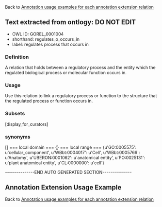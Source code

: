 Back to [Annotation usage examples for each annotation extension relation](http://wiki.geneontology.org/index.php/Annotation_usage_examples_for_each_annotation_extension_relation)

## Text extracted from ontlogy: DO NOT EDIT
* OWL ID: GOREL_0001004
* shorthand: regulates_o_occurs_in
* label: regulates process that occurs in
### Definition
A relation that holds between a regulatory process and the entity which the regulated biological process or molecular function occurs in.
### Usage
Use this relation to link a regulatory process or function to the structure that the regulated process or function occurs in.
### Subsets
[display_for_curators]
### synonyms
[]
=== local domain ===
{}
=== local range ===
{u'GO:0005575': u'cellular_component', u'WBbt:0004017': u'Cell', u'WBbt:0005766': u'Anatomy', u'UBERON:0001062': u'anatomical entity', u'PO:0025131': u'plant anatomical entity', u'CL:0000000': u'cell'}

---------------END AUTO GENERATED SECTION---------------


Annotation Extension Usage Example
----------------------------------

Back to [Annotation usage examples for each annotation extension relation](http://wiki.geneontology.org/index.php/Annotation_usage_examples_for_each_annotation_extension_relation)
